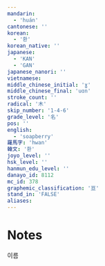 ```yaml
---
mandarin:
  - 'huán'
cantonese: ''
korean:
  - '환'
korean_native: ''
japanese:
  - 'KAN'
  - 'GAN'
japanese_nanori: ''
vietnamese:
middle_chinese_initial: 'ɣ'
middle_chinese_final: 'uɑn'
stroke_count: ''
radical: '木'
skip_number: '1-4-6'
grade_level: '名'
pos: ''
english:
  - 'soapberry'
羅馬字: 'hwan'
韓文: '환'
joyo_level: ''
hsk_level: ''
hanmun_edu_level: ''
danayo_id: 8112
mc_id: 378
graphemic_classification: '亘'
stand_in: 'FALSE'
aliases:
---
```


# Notes
이름

